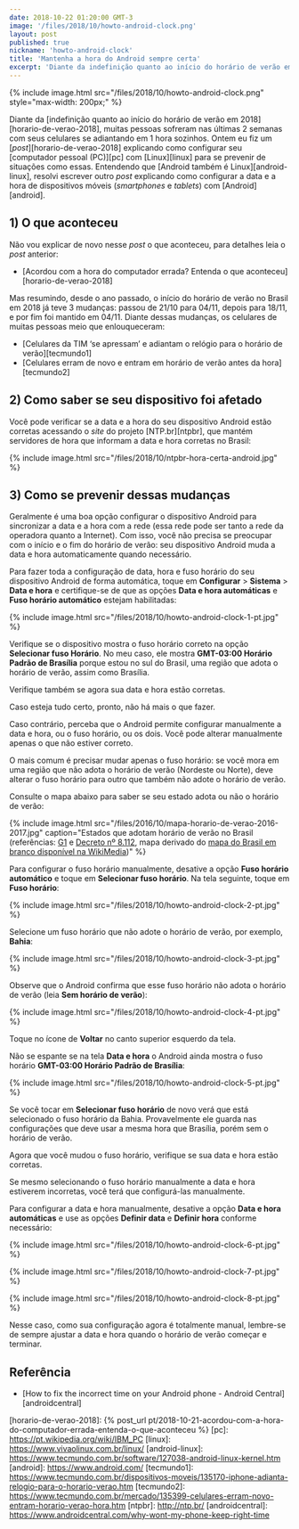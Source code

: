 ```yaml
---
date: 2018-10-22 01:20:00 GMT-3
image: '/files/2018/10/howto-android-clock.png'
layout: post
published: true
nickname: 'howto-android-clock'
title: 'Mantenha a hora do Android sempre certa'
excerpt: 'Diante da indefinição quanto ao início do horário de verão em 2018, muitas pessoas sofreram nas últimas 2 semanas com seus celulares se adiantando em 1 hora sozinhos. Ontem eu fiz um post explicando como configurar seu computador pessoal (PC) com Linux para se prevenir de situações como essas. Entendendo que Android também é Linux, resolvi escrever outro post explicando como configurar a data e a hora de dispositivos móveis (smartphones e tablets) com Android.'
---
```


{% include image.html src="/files/2018/10/howto-android-clock.png" style="max-width: 200px;" %}

Diante da [indefinição quanto ao início do horário de verão em 2018][horario-de-verao-2018], muitas pessoas sofreram nas últimas 2 semanas com seus celulares se adiantando em 1 hora sozinhos. Ontem eu fiz um [*post*][horario-de-verao-2018] explicando como configurar seu [computador pessoal (PC)][pc] com [Linux][linux] para se prevenir de situações como essas. Entendendo que [Android também é Linux][android-linux], resolvi escrever outro *post* explicando como configurar a data e a hora de dispositivos móveis (*smartphones* e *tablets*) com [Android][android].

## 1) O que aconteceu

Não vou explicar de novo nesse *post* o que aconteceu, para detalhes leia o *post* anterior:

- [Acordou com a hora do computador errada? Entenda o que aconteceu][horario-de-verao-2018]

Mas resumindo, desde o ano passado, o início do horário de verão no Brasil em 2018 já teve 3 mudanças: passou de 21/10 para 04/11, depois para 18/11, e por fim foi mantido em 04/11. Diante dessas mudanças, os celulares de muitas pessoas meio que enlouqueceram:

- [Celulares da TIM ‘se apressam’ e adiantam o relógio para o horário de verão][tecmundo1]
- [Celulares erram de novo e entram em horário de verão antes da hora][tecmundo2]

## 2) Como saber se seu dispositivo foi afetado

Você pode verificar se a data e a hora do seu dispositivo Android estão corretas acessando o *site* do projeto [NTP.br][ntpbr], que mantém servidores de hora que informam a data e hora corretas no Brasil:

{% include image.html src="/files/2018/10/ntpbr-hora-certa-android.jpg" %}

## 3) Como se prevenir dessas mudanças

Geralmente é uma boa opção configurar o dispositivo Android para sincronizar a data e a hora com a rede (essa rede pode ser tanto a rede da operadora quanto a Internet). Com isso, você não precisa se preocupar com o início e o fim do horário de verão: seu dispositivo Android muda a data e hora automaticamente quando necessário.

Para fazer toda a configuração de data, hora e fuso horário do seu dispositivo Android de forma automática, toque em **Configurar** > **Sistema** > **Data e hora** e certifique-se de que as opções **Data e hora automáticas** e **Fuso horário automático** estejam habilitadas:

{% include image.html src="/files/2018/10/howto-android-clock-1-pt.jpg" %}

Verifique se o dispositivo mostra o fuso horário correto na opção **Selecionar fuso Horário**. No meu caso, ele mostra **GMT-03:00 Horário Padrão de Brasília** porque estou no sul do Brasil, uma região que adota o horário de verão, assim como Brasília.

Verifique também se agora sua data e hora estão corretas.

Caso esteja tudo certo, pronto, não há mais o que fazer.

Caso contrário, perceba que o Android permite configurar manualmente a data e hora, ou o fuso horário, ou os dois. Você pode alterar manualmente apenas o que não estiver correto.

O mais comum é precisar mudar apenas o fuso horário: se você mora em uma região que não adota o horário de verão (Nordeste ou Norte), deve alterar o fuso horário para outro que também não adote o horário de verão.

Consulte o mapa abaixo para saber se seu estado adota ou não o horário de verão:

{% include image.html src="/files/2016/10/mapa-horario-de-verao-2016-2017.jpg" caption="Estados que adotam horário de verão no Brasil (referências: [G1](http://g1.globo.com/economia/noticia/2016/10/horario-de-verao-comeca-em-16-de-outubro-e-vai-ate-19-de-fevereiro.html) e [Decreto nº 8.112](http://www.planalto.gov.br/ccivil_03/_ato2011-2014/2013/Decreto/D8112.htm), mapa derivado do [mapa do Brasil em branco disponível na WikiMedia](https://commons.wikimedia.org/wiki/File:Brazil_Blank_Map_light.svg))" %}

Para configurar o fuso horário manualmente, desative a opção **Fuso horário automático** e toque em **Selecionar fuso horário**. Na tela seguinte, toque em **Fuso horário**:

{% include image.html src="/files/2018/10/howto-android-clock-2-pt.jpg" %}

Selecione um fuso horário que não adote o horário de verão, por exemplo, **Bahia**:

{% include image.html src="/files/2018/10/howto-android-clock-3-pt.jpg" %}

Observe que o Android confirma que esse fuso horário não adota o horário de verão (leia **Sem horário de verão**):

{% include image.html src="/files/2018/10/howto-android-clock-4-pt.jpg" %}

Toque no ícone de **Voltar** no canto superior esquerdo da tela.

Não se espante se na tela **Data e hora** o Android ainda mostra o fuso horário **GMT-03:00 Horário Padrão de Brasília**:

{% include image.html src="/files/2018/10/howto-android-clock-5-pt.jpg" %}

Se você tocar em **Selecionar fuso horário** de novo verá que está selecionado o fuso horário da Bahia. Provavelmente ele guarda nas configurações que deve usar a mesma hora que Brasília, porém sem o horário de verão.

Agora que você mudou o fuso horário, verifique se sua data e hora estão corretas.

Se mesmo selecionando o fuso horário manualmente a data e hora estiverem incorretas, você terá que configurá-las manualmente.

Para configurar a data e hora manualmente, desative a opção **Data e hora automáticas** e use as opções **Definir data** e **Definir hora** conforme necessário:

{% include image.html src="/files/2018/10/howto-android-clock-6-pt.jpg" %}

{% include image.html src="/files/2018/10/howto-android-clock-7-pt.jpg" %}

{% include image.html src="/files/2018/10/howto-android-clock-8-pt.jpg" %}

Nesse caso, como sua configuração agora é totalmente manual, lembre-se de sempre ajustar a data e hora quando o horário de verão começar e terminar.

## Referência

- [How to fix the incorrect time on your Android phone - Android Central][androidcentral]

[horario-de-verao-2018]:    {% post_url pt/2018-10-21-acordou-com-a-hora-do-computador-errada-entenda-o-que-aconteceu %}
[pc]:                       https://pt.wikipedia.org/wiki/IBM_PC
[linux]:                    https://www.vivaolinux.com.br/linux/
[android-linux]:            https://www.tecmundo.com.br/software/127038-android-linux-kernel.htm
[android]:                  https://www.android.com/
[tecmundo1]:                https://www.tecmundo.com.br/dispositivos-moveis/135170-iphone-adianta-relogio-para-o-horario-verao.htm
[tecmundo2]:                https://www.tecmundo.com.br/mercado/135399-celulares-erram-novo-entram-horario-verao-hora.htm
[ntpbr]:                    http://ntp.br/
[androidcentral]:           https://www.androidcentral.com/why-wont-my-phone-keep-right-time
